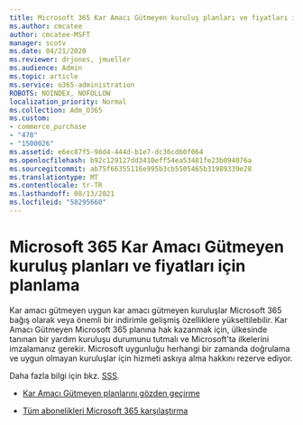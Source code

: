 ```yaml
---
title: Microsoft 365 Kar Amacı Gütmeyen kuruluş planları ve fiyatları için planlama
ms.author: cmcatee
author: cmcatee-MSFT
manager: scotv
ms.date: 04/21/2020
ms.reviewer: drjones, jmueller
ms.audience: Admin
ms.topic: article
ms.service: o365-administration
ROBOTS: NOINDEX, NOFOLLOW
localization_priority: Normal
ms.collection: Adm_O365
ms.custom:
- commerce_purchase
- "478"
- "1500026"
ms.assetid: e6ec87f5-98d4-444d-b1e7-dc36cd60f064
ms.openlocfilehash: b92c129127dd3410eff54ea53481fe23b094076a
ms.sourcegitcommit: ab75f66355116e995b3cb5505465b31989339e28
ms.translationtype: MT
ms.contentlocale: tr-TR
ms.lasthandoff: 08/13/2021
ms.locfileid: "58295660"
---
```

# <a name="microsoft-365-for-nonprofit-plans-and-pricing"></a>Microsoft 365 Kar Amacı Gütmeyen kuruluş planları ve fiyatları için planlama

Kar amacı gütmeyen uygun kar amacı gütmeyen kuruluşlar Microsoft 365 bağış olarak veya önemli bir indirimle gelişmiş özelliklere yükseltilebilir. Kar Amacı Gütmeyen Microsoft 365 planına hak kazanmak [](https://go.microsoft.com/fwlink/p/?LinkID=330253) için, ülkesinde tanınan bir yardım kuruluşu durumunu tutmalı ve Microsoft'ta ilkelerini imzalamanız gerekir. Microsoft uygunluğu herhangi bir zamanda doğrulama ve uygun olmayan kuruluşlar için hizmeti askıya alma hakkını rezerve ediyor.
  
Daha fazla bilgi için bkz. [SSS](https://products.office.com/nonprofit/office-365-nonprofit).
  
- [Kar Amacı Gütmeyen planlarını gözden geçirme](https://products.office.com/nonprofit/office-365-nonprofit-plans-and-pricing?tab=1)

- [Tüm abonelikleri Microsoft 365 karşılaştırma](https://products.office.com/business/compare-more-office-365-for-business-plans)